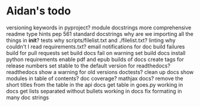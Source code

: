 # Aidan's todo

versioning
keywords in pyproject?
module docstrings
more comprehensive readme
type hints
pep 561
standard docstrings
why are we importing all the things in __init__?
tests
why scripts/filelist.txt and ./filelist.txt?
linting
why couldn't I read requirements.txt?
email notifications for doc build failures
build for pull requests
set build docs fail on warning
set build docs install python requirements
enable pdf and epub builds of docs
create tags for release numbers
set stable to the default version for readthedocs?
readthedocs show a warning for old versions
doctests?
clean up docs
show modules in table of contents?
doc coverage?
mathjax docs?
remove the short titles from the table in the api docs
get table in goes.py working in docs
get lists separated without bullets working in docs
fix formating in many doc strings
